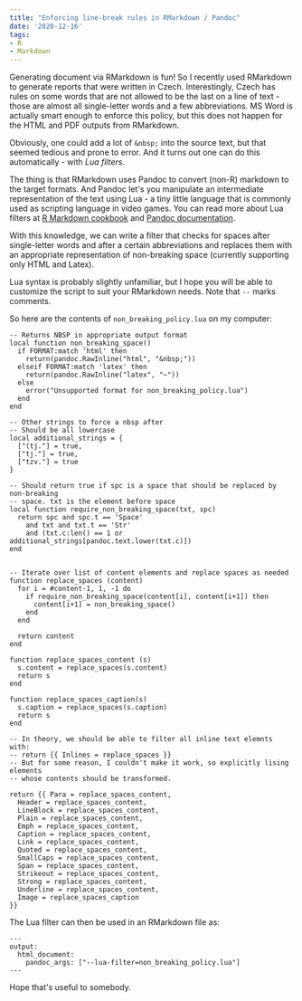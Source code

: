 ```yaml
---
title: "Enforcing line-break rules in RMarkdown / Pandoc"
date: '2020-12-16'
tags:
- R
- Markdown
---
```


Generating document via RMarkdown is fun! So I recently used RMarkdown to generate 
reports that were written in Czech. Interestingly, Czech has rules on some words
that are not allowed to be the last on a line of text - those are almost all single-letter
words and a few abbreviations. MS Word is actually smart enough to enforce this policy,
but this does not happen for the HTML and PDF outputs from RMarkdown.

Obviously, one could add a lot of `&nbsp;` into the source text, but that seemed
tedious and prone to error. And it turns out one can do this automatically - with
 _Lua filters_.
 
The thing is that RMarkdown uses Pandoc to convert (non-R) markdown to the target formats.
And Pandoc let's you manipulate an intermediate representation of the text using Lua - 
a tiny little language that is commonly used as scripting language in video games.
You can read more about Lua filters at [R Markdown cookbook](https://bookdown.org/yihui/rmarkdown-cookbook/lua-filters.html) and [Pandoc documentation](https://pandoc.org/lua-filters.html).

With this knowledge, we can write a filter that checks for spaces after single-letter
words and after a certain abbreviations and replaces them with an appropriate
representation of non-breaking space (currently supporting only HTML and Latex).

Lua syntax is probably slightly unfamiliar, but I hope you will be able to 
customize the script to suit your RMarkdown needs. Note that `--` marks comments.

So here are the contents of `non_breaking_policy.lua` on my computer:

```
-- Returns NBSP in appropriate output format
local function non_breaking_space()
  if FORMAT:match 'html' then
    return(pandoc.RawInline("html", "&nbsp;"))
  elseif FORMAT:match 'latex' then
    return(pandoc.RawInline("latex", "~"))
  else
    error("Unsupported format for non_breaking_policy.lua")
  end
end

-- Other strings to force a nbsp after
-- Should be all lowercase
local additional_strings = {
  ["(tj."] = true,
  ["tj."] = true,
  ["tzv."] = true
}

-- Should return true if spc is a space that should be replaced by non-breaking
-- space. txt is the element before space
local function require_non_breaking_space(txt, spc)
  return spc and spc.t == 'Space'
    and txt and txt.t == 'Str'
    and (txt.c:len() == 1 or additional_strings[pandoc.text.lower(txt.c)])
end


-- Iterate over list of content elements and replace spaces as needed
function replace_spaces (content)
  for i = #content-1, 1, -1 do
    if require_non_breaking_space(content[i], content[i+1]) then
      content[i+1] = non_breaking_space()
    end
  end

  return content
end

function replace_spaces_content (s)
  s.content = replace_spaces(s.content)
  return s
end

function replace_spaces_caption(s)
  s.caption = replace_spaces(s.caption)
  return s
end

-- In theory, we should be able to filter all inline text elemnts with:
-- return {{ Inlines = replace_spaces }}
-- But for some reason, I couldn't make it work, so explicitly lising elements
-- whose contents should be transformed.

return {{ Para = replace_spaces_content,
  Header = replace_spaces_content,
  LineBlock = replace_spaces_content,
  Plain = replace_spaces_content,
  Emph = replace_spaces_content,
  Caption = replace_spaces_content,
  Link = replace_spaces_content,
  Quoted = replace_spaces_content,
  SmallCaps = replace_spaces_content,
  Span = replace_spaces_content,
  Strikeout = replace_spaces_content,
  Strong = replace_spaces_content,
  Underline = replace_spaces_content,
  Image = replace_spaces_caption
}}
```

The Lua filter can then be used in an RMarkdown file as:

```
---
output:
  html_document:
    pandoc_args: ["--lua-filter=non_breaking_policy.lua"]
---
```

Hope that's useful to somebody.